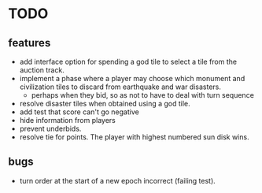 # TODO

## features

- add interface option for spending a god tile to select a tile from the auction track.
- implement a phase where a player may choose which monument and civilization tiles to discard from earthquake and war disasters.
  - perhaps when they bid, so as not to have to deal with turn sequence
- resolve disaster tiles when obtained using a god tile.
- add test that score can't go negative
- hide information from players
- prevent underbids.
- resolve tie for points. The player with highest numbered sun disk wins.

## bugs

- turn order at the start of a new epoch incorrect (failing test).